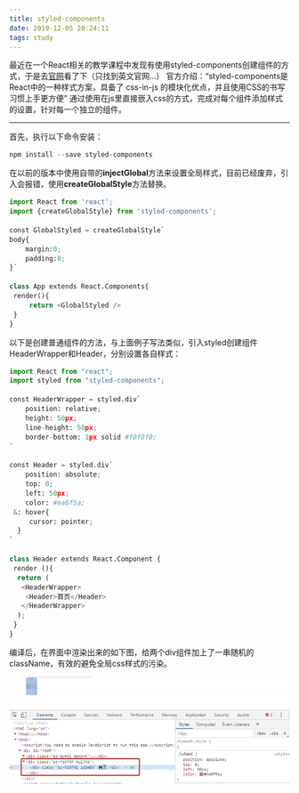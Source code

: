 ```yaml
---
title: styled-components
date: 2019-12-05 20:24:11
tags: study
---
```



最近在一个React相关的教学课程中发现有使用styled-components创建组件的方式，于是去[官网](https://www.styled-components.com/docs)看了下（只找到英文官网...）
官方介绍：“styled-components是React中的一种样式方案，具备了 css-in-js 的模块化优点，并且使用CSS的书写习惯上手更方便” 
通过使用在js里直接嵌入css的方式，完成对每个组件添加样式的设置，针对每一个独立的组件。

----------

首先，执行以下命令安装：

``` python
npm install --save styled-components
```

在以前的版本中使用自带的**injectGlobal**方法来设置全局样式，目前已经废弃，引入会报错，使用**createGlobalStyle**方法替换。


``` python
import React from 'react';
import {createGlobalStyle} from 'styled-components';

const GlobalStyled = createGlobalStyle`
body{
    margin:0;
    padding:0;
}`

class App extends React.Components{
 render(){
     return <GlobalStyled />
 }
}
```


以下是创建普通组件的方法，与上面例子写法类似，引入styled创建组件HeaderWrapper和Header，分别设置各自样式：

``` python
import React from "react";
import styled from "styled-components";

const HeaderWrapper = styled.div`
    position: relative;
    height: 50px;
    line-height: 50px;
    border-bottom: 1px solid #f0f0f0;
`

const Header = styled.div`
    position: absolute;
    top: 0;
    left: 50px;
    color: #ea6f5a;
 &: hover{
     cursor: pointer;
  }
`

class Header extends React.Component {
 render (){
  return (
   <HeaderWrapper>
    <Header>首页</Header>
   </HeaderWrapper>
  );
 }
}
```

编译后，在界面中渲染出来的如下图，给两个div组件加上了一串随机的className，有效的避免全局css样式的污染。

![](191205-1/01.jpg)